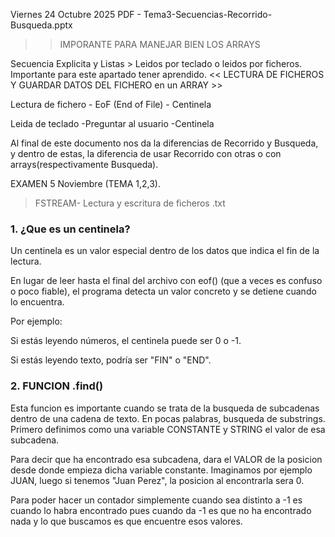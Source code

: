 Viernes 24 Octubre 2025
PDF - Tema3-Secuencias-Recorrido-Busqueda.pptx
>> IMPORANTE PARA MANEJAR BIEN LOS ARRAYS

Secuencia Explicita y Listas > Leidos por teclado o leidos por ficheros.
Importante para este apartado tener aprendido. 
<< LECTURA DE FICHEROS Y GUARDAR DATOS DEL FICHERO en un ARRAY >>

Lectura de fichero
    - EoF (End of File)
    - Centinela

Leida de teclado
    -Preguntar al usuario
    -Centinela

Al final de este documento nos da la diferencias de Recorrido y Busqueda, y dentro de estas, la diferencia de usar Recorrido con otras o con arrays(respectivamente Busqueda).

EXAMEN 5 Noviembre (TEMA 1,2,3).


> FSTREAM- Lectura y escritura de ficheros .txt 

### 1. ¿Que es un centinela?
Un centinela es un valor especial dentro de los datos que indica el fin de la lectura.

En lugar de leer hasta el final del archivo con eof() (que a veces es confuso o poco fiable), el programa detecta un valor concreto y se detiene cuando lo encuentra.

Por ejemplo:

Si estás leyendo números, el centinela puede ser 0 o -1.

Si estás leyendo texto, podría ser "FIN" o "END".

### 2. FUNCION .find()
Esta funcion es importante cuando se trata de la busqueda de subcadenas dentro de una cadena de texto. En pocas palabras, busqueda de substrings.
Primero definimos como una variable CONSTANTE y STRING el valor de esa subcadena. 

Para decir que ha encontrado esa subcadena, dara el VALOR de la posicion desde donde empieza dicha variable constante.
Imaginamos por ejemplo JUAN, luego si tenemos "Juan Perez", la posicion al encontrarla sera 0.

Para poder hacer un contador simplemente cuando sea distinto a -1 es cuando lo habra encontrado pues cuando da -1 es que no ha encontrado nada y lo
que buscamos es que encuentre esos valores.

